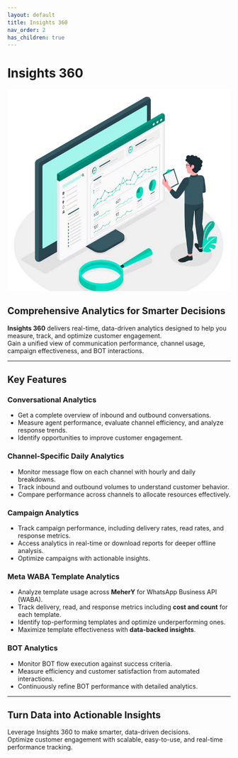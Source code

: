 ```yaml
---
layout: default
title: Insights 360
nav_order: 2
has_children: true
---
```


# Insights 360
<img width="725" alt="MeherY Smart Analytics" src="/content/static//design/analytics.png">

## Comprehensive Analytics for Smarter Decisions
**Insights 360** delivers real-time, data-driven analytics designed to help you measure, track, and optimize customer engagement.  
Gain a unified view of communication performance, channel usage, campaign effectiveness, and BOT interactions.

---

## Key Features

### Conversational Analytics
- Get a complete overview of inbound and outbound conversations.  
- Measure agent performance, evaluate channel efficiency, and analyze response trends.  
- Identify opportunities to improve customer engagement.

### Channel-Specific Daily Analytics
- Monitor message flow on each channel with hourly and daily breakdowns.  
- Track inbound and outbound volumes to understand customer behavior.  
- Compare performance across channels to allocate resources effectively.

### Campaign Analytics
- Track campaign performance, including delivery rates, read rates, and response metrics.  
- Access analytics in real-time or download reports for deeper offline analysis.  
- Optimize campaigns with actionable insights.

### Meta WABA Template Analytics
- Analyze template usage across **MeherY** for WhatsApp Business API (WABA).  
- Track delivery, read, and response metrics including **cost and count** for each template.  
- Identify top-performing templates and optimize underperforming ones.  
- Maximize template effectiveness with **data-backed insights**.

### BOT Analytics
- Monitor BOT flow execution against success criteria.  
- Measure efficiency and customer satisfaction from automated interactions.  
- Continuously refine BOT performance with detailed analytics.

---

## Turn Data into Actionable Insights
Leverage Insights 360 to make smarter, data-driven decisions.  
Optimize customer engagement with scalable, easy-to-use, and real-time performance tracking.
